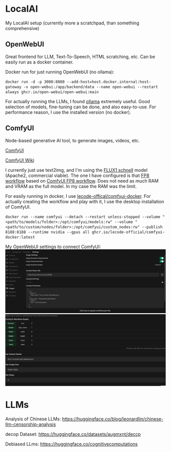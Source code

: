# LocalAI

My LocalAI setup (currently more a scratchpad, than something comprehensive)

## OpenWebUI

Great frontend for LLM, Text-To-Speech, HTML scratching, etc. Can be easily run as a docker container.

Docker run for just running OpenWebUI (no ollama):
```
docker run -d -p 3000:8080 --add-host=host.docker.internal:host-gateway -v open-webui:/app/backend/data --name open-webui --restart always ghcr.io/open-webui/open-webui:main
```

For actually running the LLMs, I found [ollama](https://ollama.com/) extremely useful. Good selection of models, fine-tuning can be done, and also easy-to-use. For performance reason, I use the installed version (no docker).

## ComfyUI

Node-based generative AI tool, to generate images, videos, etc.

[ComfyUI](https://www.comfy.org/)

[ComfyUI Wiki](https://comfyui-wiki.com/en)

I currently just use text2img, and I'm using the [FLUX1 schnell](https://huggingface.co/black-forest-labs/FLUX.1-schnell) model (Apache2, commercial viable). The one I have configured is that [FP8 workflow](comfyui_workflows/FluxSchnell_fp8_API.json) based on [ComfyUI FP8 workflow](https://comfyui-wiki.com/en/tutorial/advanced/flux1-comfyui-guide-workflow-and-examples#comfy-org-fp8-checkpoint-version). Does not need as much RAM and VRAM as the full model. In my case the RAM was the limit.

For easily running in docker, I use [lecode-offical/comfyui-docker](https://github.com/lecode-official/comfyui-docker). For actually creating the workflow and play with it, I use the desktop installation of ComfyUI.

```
docker run --name comfyui --detach --restart unless-stopped --volume "<path/to/models/folder>:/opt/comfyui/models:rw" --volume "<path/to/custom/nodes/folder>:/opt/comfyui/custom_nodes:rw" --publish 8188:8188 --runtime nvidia --gpus all ghcr.io/lecode-official/comfyui-docker:latest
```

My OpenWebUI settings to connect ComfyUI:
![Settings 1](openwebui/image_settings_1.png)
![Settings 2](openwebui/image_settings_2.png)

# LLMs

Analysis of Chinese LLMs: https://huggingface.co/blog/leonardlin/chinese-llm-censorship-analysis

decop Dataset: https://huggingface.co/datasets/augmxnt/deccp

Debiased LLms: https://huggingface.co/cognitivecomputations
